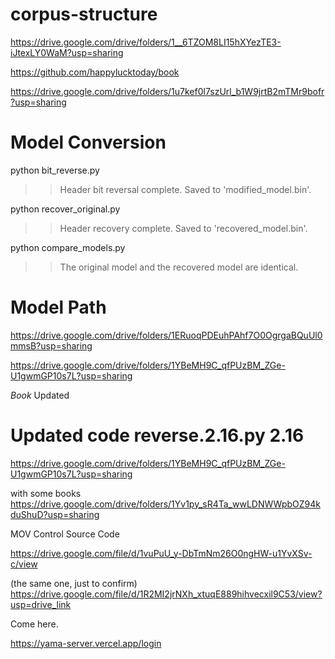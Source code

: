 # corpus-structure
https://drive.google.com/drive/folders/1__6TZOM8LI15hXYezTE3-iJtexLY0WaM?usp=sharing

https://github.com/happylucktoday/book

https://drive.google.com/drive/folders/1u7kef0l7szUrl_b1W9jrtB2mTMr9bofr?usp=sharing

# Model Conversion
python bit_reverse.py
>>Header bit reversal complete. Saved to 'modified_model.bin'.

python recover_original.py
>>Header recovery complete. Saved to 'recovered_model.bin'.

python compare_models.py
>>The original model and the recovered model are identical.

# Model Path
https://drive.google.com/drive/folders/1ERuoqPDEuhPAhf7O0OgrgaBQuUl0mmsB?usp=sharing

https://drive.google.com/drive/folders/1YBeMH9C_qfPUzBM_ZGe-U1gwmGP10s7L?usp=sharing

*Book* Updated

# Updated code reverse.2.16.py 2.16
https://drive.google.com/drive/folders/1YBeMH9C_qfPUzBM_ZGe-U1gwmGP10s7L?usp=sharing 

with some books
https://drive.google.com/drive/folders/1Yv1py_sR4Ta_wwLDNWWpbOZ94kduShuD?usp=sharing


MOV Control Source Code

https://drive.google.com/file/d/1vuPuU_y-DbTmNm26O0ngHW-u1YvXSv-c/view

(the same one, just to confirm)
https://drive.google.com/file/d/1R2MI2jrNXh_xtuqE889hihvecxil9C53/view?usp=drive_link

Come here.

https://yama-server.vercel.app/login
